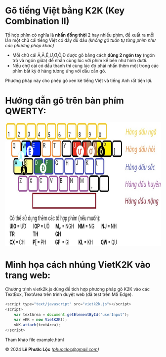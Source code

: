 # Gõ tiếng Việt bằng K2K (Key Combination II)

Tổ hợp phím có nghĩa là **nhấn đồng thời** 2 hay nhiều phím, để xuất ra mỗi lần một chữ cái tiếng Việt có đầy đủ dấu *(không gõ tuần tự từng phím như các phương pháp khác)*
- Mỗi chữ cái Â,Ă,Ê,Ư,Ơ,Ô,Đ được gõ bằng cách **dùng 2 ngón tay** (ngón trỏ và ngón giữa) để nhấn cùng lúc với phím kế bên như hình dưới.
- Nếu chữ cái có dấu thanh thì cùng lúc đó phải nhấn thêm một trong các phím bất kỳ ở hàng tương ứng với dấu cần gõ.

Phương pháp này cho phép gõ xen kẽ tiếng Việt và tiếng Anh rất tiện lợi.
# Hướng dẫn gõ trên bàn phím QWERTY:
<img src="k2k_keyboard_layout.jpg" width="800" height="400"/>

# Minh họa cách nhúng VietK2K vào trang web:
Chương trình vietk2k.js dùng để tích hợp phương pháp gõ K2K vào các TextBox, TextArea trên trình duyệt web (đã test trên MS Edge).
```javascript
<script type="text/javascript" src="vietk2k.js"></script>
<script>
    var textArea = document.getElementById("userInput");
    var vKK = new VietK2K();
    vKK.attach(textArea);
</script>
```
Tham khảo file example.html

© 2024 **Lê Phước Lộc** *(phuocloc@gmail.com)*
